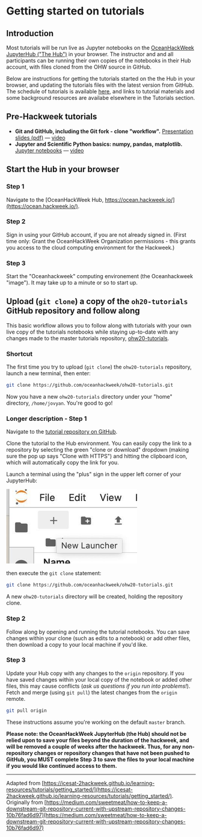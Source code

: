 # Getting started on tutorials

## Introduction

Most tutorials will be run live as Jupyter notebooks on the [OceanHackWeek JupyterHub ("The Hub")](https://ocean.hackweek.io/) in your browser. The instructor and and all participants can be running their own copies of the notebooks in their Hub account, with files cloned from the OHW source in GitHub.

Below are instructions for getting the tutorials started on the the Hub in your browser, and updating the tutorials files with the latest version from GitHub. The schedule of tutorials is available [here](../schedule.md), and links to tutorial materials and some background resources are availabe elsewhere in the Tutorials section.


## Pre-Hackweek tutorials

- **Git and GitHub, including the Git fork - clone "workflow".** [Presentation slides (pdf)](https://github.com/oceanhackweek/ohw-preweek/tree/master/git-github-survival-guide") &mdash; [video](https://youtu.be/7nYFRixSV2c)
- **Jupyter and Scientific Python basics: numpy, pandas, matplotlib.** [Jupyter notebooks](https://github.com/oceanhackweek/ohw-preweek/tree/master/data-analysis-modules) &mdash; [video](https://youtu.be/CTUAgpvfze0)


## Start the Hub in your browser

### Step 1
Navigate to the [OceanHackWeek Hub, https://ocean.hackweek.io/](https://ocean.hackweek.io/).

### Step 2
Sign in using your GitHub account, if you are not already signed in. (First time only: Grant the OceanHackWeek Organization permissions - this grants you access to the cloud computing environment for the Hackweek.)

### Step 3
Start the "Oceanhackweek" computing environement (the Oceanhackweek "image"). It may take up to a minute or so to start up.


## Upload (`git clone`) a copy of the `oh20-tutorials` GitHub repository and follow along
This basic workflow allows you to follow along with tutorials with your own live copy of the tutorials notebooks while staying up-to-date with any changes made to the master tutorials repository, [ohw20-tutorials](https://github.com/oceanhackweek/ohw20-tutorials).

### Shortcut
The first time you try to upload (`git clone`) the `ohw20-tutorials` repository, launch a new terminal, then enter:

```bash
git clone https://github.com/oceanhackweek/ohw20-tutorials.git
```

Now you have a new `ohw20-tutorials` directory under your "home" directory, `/home/jovyan`. You're good to go!

### Longer description - Step 1
Navigate to the [tutorial repository on GitHub](https://github.com/oceanhackweek/ohw20-tutorials).

Clone the tutorial to the Hub environment. You can easily copy the link to a repository by selecting the green "clone or download" dropdown (making sure the pop up says "Clone with HTTPS") and hitting the clipboard icon, which will automatically copy the link for you.

Launch a terminal using the "plus" sign in the upper left corner of your JupyterHub:

![Jupyter Launch Terminal](../img/Jupyter-LaunchNewTerminal.jpg)

then execute the `git clone` statement:

```bash
git clone https://github.com/oceanhackweek/ohw20-tutorials.git
```

A new `ohw20-tutorials` directory will be created, holding the repository clone.

<!-- _Note: a more detailed version of step 1, including images, is available as part of the [Preliminary Steps - JupyterHub Connection](https://icesat-2hackweek.github.io/learning-resources/preliminary/jupyterhub/#how-do-i-get-my-code-in-and-out-of-pangeo) -->

### Step 2
Follow along by opening and running the tutorial notebooks. You can save changes within your clone (such as edits to a notebook) or add other files, then download a copy to your local machine if you'd like.

### Step 3
Update your Hub copy with any changes to the `origin` repository. If you have saved changes within your local copy of the notebook or added other files, this may cause conflicts (*ask us questions if you run into problems!*). Fetch and merge (using `git pull`) the latest changes from the `origin` remote.

```bash
git pull origin
```

These instructions assume you're working on the default `master` branch.

**Please note: the OceanHackWeek JupyterHub (the Hub) should not be relied upon to save your files beyond the duration of the hackweek, and will be removed a couple of weeks after the hackweek. Thus, for any non-repository changes or repository changes that have not been pushed to GitHub, you MUST complete Step 3 to save the files to your local machine if you would like continued access to them.**

----
Adapted from [https://icesat-2hackweek.github.io/learning-resources/tutorials/getting_started/](https://icesat-2hackweek.github.io/learning-resources/tutorials/getting_started/). Originally from [https://medium.com/sweetmeat/how-to-keep-a-downstream-git-repository-current-with-upstream-repository-changes-10b76fad6d97](https://medium.com/sweetmeat/how-to-keep-a-downstream-git-repository-current-with-upstream-repository-changes-10b76fad6d97)
